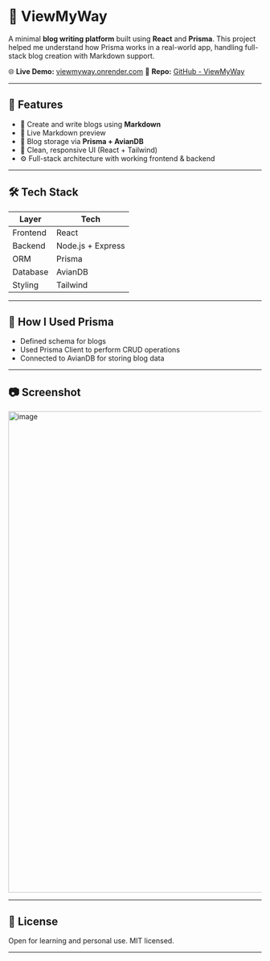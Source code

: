 
# 📝 ViewMyWay

A minimal **blog writing platform** built using **React** and **Prisma**. This project helped me understand how Prisma works in a real-world app, handling full-stack blog creation with Markdown support.

🌐 **Live Demo:** [viewmyway.onrender.com](https://viewmyway.onrender.com)
📁 **Repo:** [GitHub - ViewMyWay](https://github.com/phaneendra73/ViewMyWay)

---

## 🚀 Features

* 📝 Create and write blogs using **Markdown**
* 🔄 Live Markdown preview
* 💾 Blog storage via **Prisma + AvianDB**
* 🎨 Clean, responsive UI (React + Tailwind)
* ⚙️ Full-stack architecture with working frontend & backend

---

## 🛠 Tech Stack

| Layer    | Tech                     |
| -------- | ------------------------ |
| Frontend | React                    |
| Backend  | Node.js + Express        |
| ORM      | Prisma                   |
| Database | AvianDB                  |
| Styling  | Tailwind                 |

---

## 🧪 How I Used Prisma

* Defined schema for blogs
* Used Prisma Client to perform CRUD operations
* Connected to AvianDB for storing blog data

---
## 📷 Screenshot

<img width="1911" height="957" alt="image" src="https://github.com/user-attachments/assets/50821a72-549e-46ef-90d4-44117e7e6d77" />

---
## 📌 License

Open for learning and personal use. MIT licensed.

---
